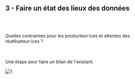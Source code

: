 ## 3 - Faire un état des lieux des données
<br></br>

Quelles contraintes pour les producteur·ices et attentes des réutilisateur·ices ? 

<br></br>
Une étape pour faire un bilan de l'existant. 


![1](/images/algo/1.png)
